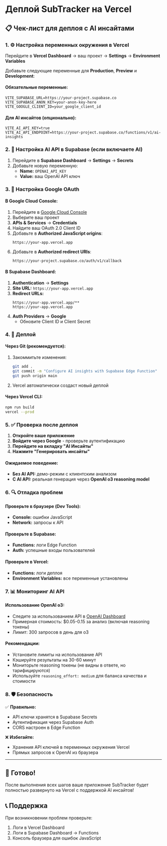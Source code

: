# Деплой SubTracker на Vercel

## 📋 Чек-лист для деплоя с AI инсайтами

### 1. ⚙️ Настройка переменных окружения в Vercel

Перейдите в **Vercel Dashboard** → ваш проект → **Settings** → **Environment Variables**

Добавьте следующие переменные для **Production**, **Preview** и **Development**:

#### Обязательные переменные:
```
VITE_SUPABASE_URL=https://your-project.supabase.co
VITE_SUPABASE_ANON_KEY=your-anon-key-here
VITE_GOOGLE_CLIENT_ID=your_google_client_id
```

#### Для AI инсайтов (опционально):
```
VITE_AI_API_KEY=true
VITE_AI_API_ENDPOINT=https://your-project.supabase.co/functions/v1/ai-insights
```

### 2. 🔑 Настройка AI API в Supabase (если включаете AI)

1. Перейдите в **Supabase Dashboard** → **Settings** → **Secrets**
2. Добавьте новую переменную:
   - **Name:** `OPENAI_API_KEY`
   - **Value:** ваш OpenAI API ключ

### 3. 🔐 Настройка Google OAuth

#### В Google Cloud Console:
1. Перейдите в [Google Cloud Console](https://console.cloud.google.com/)
2. Выберите ваш проект
3. **APIs & Services** → **Credentials**
4. Найдите ваш OAuth 2.0 Client ID
5. Добавьте в **Authorized JavaScript origins**:
   ```
   https://your-app.vercel.app
   ```
6. Добавьте в **Authorized redirect URIs**:
   ```
   https://your-project.supabase.co/auth/v1/callback
   ```

#### В Supabase Dashboard:
1. **Authentication** → **Settings**
2. **Site URL:** `https://your-app.vercel.app`
3. **Redirect URLs:** 
   ```
   https://your-app.vercel.app/**
   https://your-app.vercel.app
   ```
4. **Auth Providers** → **Google**
   - Обновите Client ID и Client Secret

### 4. 🚀 Деплой

#### Через Git (рекомендуется):
1. Закоммитьте изменения:
   ```bash
   git add .
   git commit -m "Configure AI insights with Supabase Edge Function"
   git push origin main
   ```
2. Vercel автоматически создаст новый деплой

#### Через Vercel CLI:
```bash
npm run build
vercel --prod
```

### 5. ✅ Проверка после деплоя

1. **Откройте ваше приложение**
2. **Войдите через Google** - проверьте аутентификацию
3. **Перейдите на вкладку "AI Инсайты"**
4. **Нажмите "Генерировать инсайты"**

#### Ожидаемое поведение:
- **Без AI API:** демо-режим с клиентским анализом
- **С AI API:** реальная генерация через **OpenAI o3 reasoning model**

### 6. 🔍 Отладка проблем

#### Проверьте в браузере (Dev Tools):
- **Console:** ошибки JavaScript
- **Network:** запросы к API

#### Проверьте в Supabase:
- **Functions:** логи Edge Function
- **Auth:** успешные входы пользователей

#### Проверьте в Vercel:
- **Functions:** логи деплоя
- **Environment Variables:** все переменные установлены

### 7. 📊 Мониторинг AI API

#### Использование OpenAI o3:
- Следите за использованием API в [OpenAI Dashboard](https://platform.openai.com/usage)
- Примерная стоимость: $0.05-0.15 за анализ (включая reasoning токены)
- Лимит: 300 запросов в день для o3

#### Рекомендации:
- Установите лимиты на использование API
- Кэшируйте результаты на 30-60 минут
- Мониторьте reasoning токены (не видны в ответе, но тарифицируются)
- Используйте `reasoning_effort: medium` для баланса качества и стоимости

### 8. 🛡️ Безопасность

✅ **Правильно:**
- API ключи хранятся в Supabase Secrets
- Аутентификация через Supabase Auth
- CORS настроен в Edge Function

❌ **Избегайте:**
- Хранения API ключей в переменных окружения Vercel
- Прямых запросов к OpenAI из браузера

---

## 🎉 Готово!

После выполнения всех шагов ваше приложение SubTracker будет полностью развернуто на Vercel с поддержкой AI инсайтов!

## 📞 Поддержка

При возникновении проблем проверьте:
1. Логи в Vercel Dashboard
2. Логи в Supabase Dashboard → Functions
3. Консоль браузера для ошибок JavaScript
